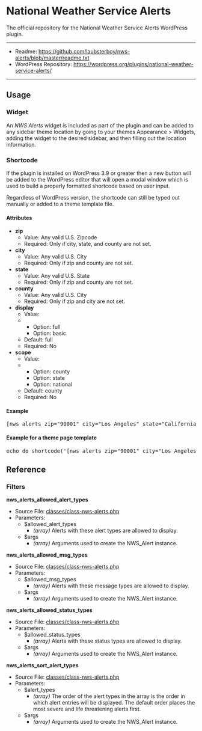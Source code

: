 <h1>National Weather Service Alerts</h1>
<p>The official repository for the National Weather Service Alerts WordPress plugin.</p>
<hr />
<ul>
    <li>Readme: <a href="https://github.com/laubsterboy/nws-alerts/blob/master/readme.txt">https://github.com/laubsterboy/nws-alerts/blob/master/readme.txt</a></li>
    <li>WordPress Repository: <a href="https://wordpress.org/plugins/national-weather-service-alerts/">https://wordpress.org/plugins/national-weather-service-alerts/</a></a></li>
</ul>
<hr />

<h2>Usage</h2>
<h3>Widget</h3>
<p>An <em>NWS Alerts</em> widget is included as part of the plugin and can be added to any sidebar theme location by going to your themes Appearance > Widgets, adding the widget to the desired sidebar, and then filling out the location information.</p>
<h3>Shortcode</h3>
<p>If the plugin is installed on WordPress 3.9 or greater then a new button will be added to the WordPress editor that will open a modal window which is used to build a properly formatted shortcode based on user input.</p>
<p>Regardless of WordPress version, the shortcode can still be typed out manually or added to a theme template file.</p>
<h4>Attributes</h4>
<ul>
    <li><strong>zip</strong>
        <ul>
            <li>Value: Any valid U.S. Zipcode</li>
            <li>Required: Only if city, state, and county are not set.</li>
        </ul>
    </li>
    <li><strong>city</strong>
        <ul>
            <li>Value: Any valid U.S. City</li>
            <li>Required: Only if zip and county are not set.</li>
        </ul>
    </li>
    <li><strong>state</strong>
        <ul>
            <li>Value: Any valid U.S. State</li>
            <li>Required: Only if zip and county are not set.</li>
        </ul>
    </li>
    <li><strong>county</strong>
        <ul>
            <li>Value: Any valid U.S. City</li>
            <li>Required: Only if zip and city are not set.</li>
        </ul>
    </li>
    <li><strong>display</strong>
        <ul>
            <li>Value:</li>
            <li>
                <ul>
                    <li>Option: full</li>
                    <li>Option: basic</li>
                </ul>
            </li>
            <li>Default: full</li>
            <li>Required: No</li>
        </ul>
    </li>
    <li><strong>scope</strong>
        <ul>
            <li>Value:</li>
            <li>
                <ul>
                    <li>Option: county</li>
                    <li>Option: state</li>
                    <li>Option: national</li>
                </ul>
            </li>
            <li>Default: county</li>
            <li>Required: No</li>
        </ul>
    </li>
</ul>
<h4>Example</h4>
<pre>[nws_alerts zip="90001" city="Los Angeles" state="California" county="Los Angeles" display="full" scope="county"]</pre>
<h4>Example for a theme page template</h4>
<pre>echo do_shortcode('[nws_alerts zip="90001" city="Los Angeles" state="California" county="Los Angeles" display="full" scope="county"]');</pre>

<h2>Reference</h2>
<h3>Filters</h3>
<strong>nws_alerts_allowed_alert_types</strong>
<ul>
    <li>Source File: <a href="https://github.com/laubsterboy/nws-alerts/blob/master/classes/class-nws-alerts.php">classes/class-nws-alerts.php</a></li>
    <li>Parameters:
        <ul>
            <li>$allowed_alert_types
                <ul>
                    <li><em>(array)</em> Alerts with these alert types are allowed to display.</li>
                </ul>
            </li>
            <li>$args
                <ul>
                    <li><em>(array)</em> Arguments used to create the NWS_Alert instance.</li>
                </ul>
            </li>
        </ul>
    </li>
</ul>
<strong>nws_alerts_allowed_msg_types</strong>
<ul>
    <li>Source File: <a href="https://github.com/laubsterboy/nws-alerts/blob/master/classes/class-nws-alerts.php">classes/class-nws-alerts.php</a></li>
    <li>Parameters:
        <ul>
            <li>$allowed_msg_types
                <ul>
                    <li><em>(array)</em> Alerts with these message types are allowed to display.</li>
                </ul>
            </li>
            <li>$args
                <ul>
                    <li><em>(array)</em> Arguments used to create the NWS_Alert instance.</li>
                </ul>
            </li>
        </ul>
    </li>
</ul>
<strong>nws_alerts_allowed_status_types</strong>
<ul>
    <li>Source File: <a href="https://github.com/laubsterboy/nws-alerts/blob/master/classes/class-nws-alerts.php">classes/class-nws-alerts.php</a></li>
    <li>Parameters:
        <ul>
            <li>$allowed_status_types
                <ul>
                    <li><em>(array)</em> Alerts with these status types are allowed to display.</li>
                </ul>
            </li>
            <li>$args
                <ul>
                    <li><em>(array)</em> Arguments used to create the NWS_Alert instance.</li>
                </ul>
            </li>
        </ul>
    </li>
</ul>
<strong>nws_alerts_sort_alert_types</strong>
<ul>
    <li>Source File: <a href="https://github.com/laubsterboy/nws-alerts/blob/master/classes/class-nws-alerts.php">classes/class-nws-alerts.php</a></li>
    <li>Parameters:
        <ul>
            <li>$alert_types
                <ul>
                    <li><em>(array)</em> The order of the alert types in the array is the order in which alert entries will be displayed. The default order places the most severe and life threatening alerts first.</li>
                </ul>
            </li>
            <li>$args
                <ul>
                    <li><em>(array)</em> Arguments used to create the NWS_Alert instance.</li>
                </ul>
            </li>
        </ul>
    </li>
</ul>